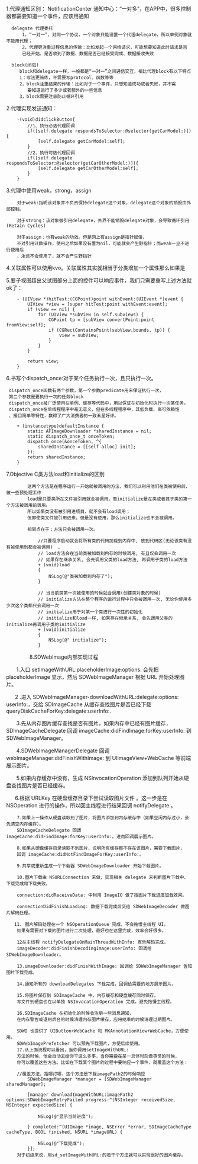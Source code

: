 1.代理通知区别：
        NotificationCenter 通知中心：“一对多”，在APP中，很多控制器都需要知道一个事件，应该用通知 
        
      delegate 代理委托
          1，“一对一”，对同一个协议，一个对象只能设置一个代理delegate，所以单例对象就不能用代理；
          2，代理更注重过程信息的传输：比如发起一个网络请求，可能想要知道此时请求是否
          已经开始、是否收到了数据、数据是否已经接受完成、数据接收失败
          
      block(闭包)
         block和delegate一样，一般都是“一对一”之间通信交互，相比代理block有以下特点
         1：写法更简练，不需要写protocol、函数等等
         2，block注重结果的传输：比如对于一个事件，只想知道成功或者失败，并不需
            要知道进行了多少或者额外的一些信息
         3，block需要注意防止循环引用
         
2.代理实现发送通知：

        -(void)didclickButton{
            //1、执行必选代理回调
            if([self.delegate respondsToSelector:@selector(getCarModel:)]){
                [self.delegate getCarModel:self];
            }
            //2、执行可选代理回调
            if([self.delegate respondsToSelector:@selector(getCarOtherModel:)]){
                [self.delegate getCarOtherModel:self];
            }
        }

3.代理中使用weak，strong，assign

        对于weak:指明该对象并不负责保持delegate这个对象，delegate这个对象的销毁由外部控制。

        对于strong：该对象强引用delegate，外界不能销毁delegate对象，会导致循环引用(Retain Cycles)

        对于assign：也有weak的功效。但是网上有assign是指针赋值，
        不对引用计数操作，使用之后如果没有置为nil，可能就会产生野指针；而weak一旦不进行使用后
        ，永远不会使用了，就不会产生野指针

4.关联属性可以使用kvo。关联属性其实就相当于分类增加一个属性那么如果是

5.要子视图超出父试图部分上面的控件可以响应事件，我们只需要重写上述方法就ok了：

        - (UIView *)hitTest:(CGPoint)point withEvent:(UIEvent *)event {
            UIView *view = [super hitTest:point withEvent:event];
            if (view == nil) {
                for (UIView *subView in self.subviews) {
                    CGPoint tp = [subView convertPoint:point fromView:self];
                    if (CGRectContainsPoint(subView.bounds, tp)) {
                        view = subView;
                    }
                }
            }

            return view;
        }
6.书写个dispatch_once:对于某个任务执行一次，且只执行一次。

     dispatch_once函数有两个参数，第一个参数predicate用来保证执行一次，
     第二个参数是要执行一次的任务block
     dispatch_once被广泛使用在单例、缓存等代码中，用以保证在初始化时执行一次某任务。
     dispatch_once在单线程程序中毫无意义，但在多线程程序中，其低负载、高可依赖性
     、接口简单等特性，赢得了广大消费者的一致五星好评。

        + (instancetype)defaultInstance {
            static AFImageDownloader *sharedInstance = nil;
            static dispatch_once_t onceToken;
            dispatch_once(&onceToken, ^{
                sharedInstance = [[self alloc] init];
            });
            return sharedInstance;
        }
        
 7.Objective C类方法load和initialize的区别
 
            这两个方法是在程序运行一开始就被调用的方法，我们可以利用他们在类被使用前，做一些预处理工作
            load是只要类所在文件被引用就会被调用，而initialize是在类或者其子类的第一个方法被调用前调用。
            所以如果类没有被引用进项目，就不会有load调用；
            但即使类文件被引用进来，但是没有使用，那么initialize也不会被调用。
            
            相同点在于：方法只会被调用一次。
            
                //只要程序启动就会将所有类的代码加载到内存中, 放到代码区(无论该类有没有被使用到都会被调用)  、
                // load方法会在当前类被加载到内存的时候调用, 有且仅会调用一次 
                // 如果存在继承关系, 会先调用父类的load方法, 再调用子类的load方法  
                + (void)load  
                {  
                    NSLog(@"类被加载到内存了");  
                }  

                // 当当前类第一次被使用的时候就会调用(创建类对象的时候)  
                // initialize方法在整个程序的运行过程中只会被调用一次, 无论你使用多少次这个类都只会调用一次  
                // initialize用于对某一个类进行一次性的初始化  
                // initialize和load一样, 如果存在继承关系, 会先调用父类的initialize再调用子类的initialize  
                + (void)initialize  
                {  
                    NSLog(@" initialize");  
                } 
                
8.SDWebImage内部实现过程

        1.入口 setImageWithURL:placeholderImage:options: 
        会先把 placeholderImage 显示，然后 SDWebImageManager 根据 URL 开始处理图片。
        
       2 .进入 SDWebImageManager-downloadWithURL:delegate:options:
       userInfo:，交给 SDImageCache 从缓存查找图片是否已经下载 queryDiskCacheForKey:delegate:userInfo:.
       
        3.先从内存图片缓存查找是否有图片，如果内存中已经有图片缓存，
        SDImageCacheDelegate 回调 imageCache:didFindImage:forKey:userInfo: 到 SDWebImageManager。
        
        4.SDWebImageManagerDelegate 回调 webImageManager:didFinishWithImage: 到 UIImageView+WebCache 等前端展示图片。
        
        5.如果内存缓存中没有，生成 NSInvocationOperation 添加到队列开始从硬盘查找图片是否已经缓存。
        
        6.根据 URLKey 在硬盘缓存目录下尝试读取图片文件
        。这一步是在 NSOperation 进行的操作，所以回主线程进行结果回调 notifyDelegate:。
        
        7.如果上一操作从硬盘读取到了图片，将图片添加到内存缓存中（如果空闲内存过小，会先清空内存缓存）。
        SDImageCacheDelegate 回调 imageCache:didFindImage:forKey:userInfo:。进而回调展示图片。
        
        8.如果从硬盘缓存目录读取不到图片，说明所有缓存都不存在该图片，需要下载图片，
        回调 imageCache:didNotFindImageForKey:userInfo:。
        
        9.共享或重新生成一个下载器 SDWebImageDownloader 开始下载图片。
        
        10.图片下载由 NSURLConnection 来做，实现相关 delegate 来判断图片下载中、下载完成和下载失败。
        
        connection:didReceiveData: 中利用 ImageIO 做了按图片下载进度加载效果。
        
        connectionDidFinishLoading: 数据下载完成后交给 SDWebImageDecoder 做图片解码处理。
        
       11. 图片解码处理在一个 NSOperationQueue 完成，不会拖慢主线程 UI。
        如果有需要对下载的图片进行二次处理，最好也在这里完成，效率会好很多。
        
        12在主线程 notifyDelegateOnMainThreadWithInfo: 宣告解码完成，
        imageDecoder:didFinishDecodingImage:userInfo: 回调给 SDWebImageDownloader。
        
        13.imageDownloader:didFinishWithImage: 回调给 SDWebImageManager 告知图片下载完成。
        
        14.通知所有的 downloadDelegates 下载完成，回调给需要的地方展示图片。
        
        15.将图片保存到 SDImageCache 中，内存缓存和硬盘缓存同时保存。
        写文件到硬盘也在以单独 NSInvocationOperation 完成，避免拖慢主线程。
        
        16.SDImageCache 在初始化的时候会注册一些消息通知，
        在内存警告或退到后台的时候清理内存图片缓存，应用结束的时候清理过期图片。
        
        SDWI 也提供了 UIButton+WebCache 和 MKAnnotationView+WebCache，方便使用。
        SDWebImagePrefetcher 可以预先下载图片，方便后续使用。
        17.从上面流程可以看出，当你调用setImageWithURL:
        方法的时候，他会自动去给你干这么多事，当你需要在某一具体时刻做事情的时候，
        你可以覆盖这些方法。比如在下载某个图片的过程中要响应一个事件，就覆盖这个方法：

        //覆盖方法，指哪打哪，这个方法是下载imagePath2的时候响应
            SDWebImageManager *manager = [SDWebImageManager sharedManager];

            [manager downloadImageWithURL:imagePath2 options:SDWebImageRetryFailed progress:^(NSInteger receivedSize, NSInteger expectedSize) {

                NSLog(@"显示当前进度");

            } completed:^(UIImage *image, NSError *error, SDImageCacheType cacheType, BOOL finished, NSURL *imageURL) {

                NSLog(@"下载完成");
            }];
        对于初级来说，用sd_setImageWithURL:的若干个方法就可以实现很好的图片缓存。

